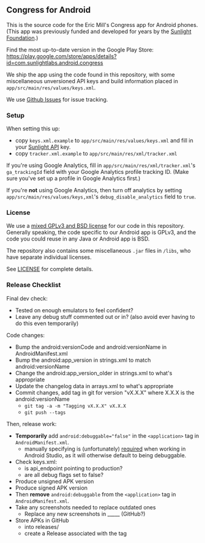 ## Congress for Android

This is the source code for the Eric Mill's Congress app for Android phones. (This app was previously funded and developed for years by the [Sunlight Foundation](https://sunlightfoundation.com).)

Find the most up-to-date version in the Google Play Store: https://play.google.com/store/apps/details?id=com.sunlightlabs.android.congress

We ship the app using the code found in this repository, with some miscellaneous unversioned API keys and build information placed in `app/src/main/res/values/keys.xml`.

We use [Github Issues](https:/github.com/konklone/congress-android/issues) for issue tracking.

### Setup

When setting this up:

* copy `keys.xml.example` to `app/src/main/res/values/keys.xml` and fill in your [Sunlight API](http://services.sunlightlabs.com) key.
* copy `tracker.xml.example` to `app/src/main/res/xml/tracker.xml`

If you're using Google Analytics, fill in `app/src/main/res/xml/tracker.xml`'s `ga_trackingId` field with your Google Analytics profile tracking ID. (Make sure you've set up a profile in Google Analytics first.)

If you're **not** using Google Analytics, then turn off analytics by setting `app/src/main/res/values/keys,xml`'s `debug_disable_analytics` field to `true`.



### License

We use a [mixed GPLv3 and BSD license](LICENSE) for our code in this repository. Generally speaking, the code specific to our Android app is GPLv3, and the code you could reuse in any Java or Android app is BSD.

The repository also contains some miscellaneous `.jar` files in `/libs`, who have separate individual licenses.

See [LICENSE](LICENSE) for complete details.


### Release Checklist

Final dev check:

* Tested on enough emulators to feel confident?
* Leave any debug stuff commented out or in? (also avoid ever having to do this even temporarily)

Code changes:

* Bump the android:versionCode and android:versionName in AndroidManifest.xml
* Bump the android:app_version in strings.xml to match android:versionName
* Change the android:app_version_older in strings.xml to what's appropriate
* Update the changelog data in arrays.xml to what's appropriate
* Commit changes, add tag in git for version "vX.X.X" where X.X.X is the android:versionName
  - `git tag -a -m "Tagging vX.X.X" vX.X.X`
  - `git push --tags`

Then, release work:

* **Temporarily** add `android:debuggable="false"` in the `<application>` tag in `AndroidManifest.xml`.
    * manually specifying is (unfortunately) [required](https://stackoverflow.com/questions/20051192/unable-to-upload-updated-apk-to-google-play-store) when working in Android Studio, as it will otherwise default to being debuggable.
* Check keys.xml:
  - is api_endpoint pointing to production?
  - are all debug flags set to false?
* Produce unsigned APK version
* Produce signed APK version
* Then **remove** `android:debuggable` from the `<application>` tag in `AndroidManifest.xml`.
* Take any screenshots needed to replace outdated ones
  - Replace any new screenshots in _____ (GitHub?)
* Store APKs in GitHub
  - into releases/
  - create a Release associated with the tag

